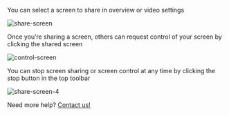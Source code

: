 You can select a screen to share in overview or video settings

![share-screen](https://user-images.githubusercontent.com/7818811/164103286-1bd74f76-559a-4e0c-b596-14be5a7adb54.gif)

Once you’re sharing a screen, others can request control of your screen by clicking the shared screen

![control-screen](https://user-images.githubusercontent.com/7818811/164103308-b2cb9a87-8983-4457-842f-6f0c4111f8a8.gif)

You can stop screen sharing or screen control at any time by clicking the stop button in the top toolbar

![share-screen-4](https://user-images.githubusercontent.com/7818811/164096492-c76b84de-081d-4fa9-a53f-92e24ca18d6e.png)

Need more help? [Contact us!](https://www.musesessions.co/contact)